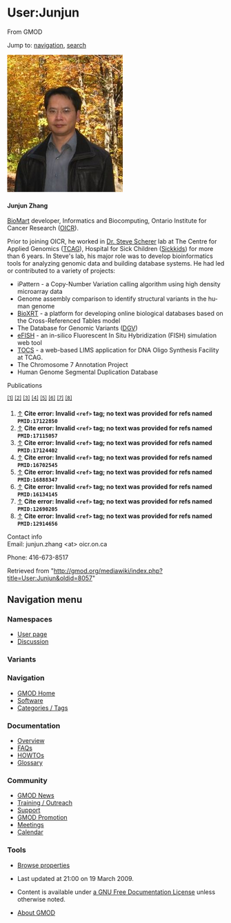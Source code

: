 <div id="mw-page-base" class="noprint">

</div>

<div id="mw-head-base" class="noprint">

</div>

<div id="content" class="mw-body" role="main">

<span id="top"></span>

<div id="mw-js-message" style="display:none;">

</div>



# <span dir="auto">User:Junjun</span>

<div id="bodyContent">

<div id="siteSub">

From GMOD

</div>

<div id="contentSub">

</div>

<div id="jump-to-nav" class="mw-jump">

Jump to: [navigation](#mw-navigation), [search](#p-search)

</div>

<div id="mw-content-text" class="mw-content-ltr" lang="en" dir="ltr">

<div class="floatright">

<a href="File:Junjun.jpg" class="image"><img
src="../mediawiki/images/1/1c/Junjun.jpg" width="268" height="318"
alt="Junjun.jpg" /></a>

</div>

#### <span id="Junjun_Zhang" class="mw-headline">Junjun Zhang</span>

[BioMart](BioMart "BioMart") developer, Informatics and Biocomputing,
Ontario Institute for Cancer Research
(<a href="http://www.oicr.on.ca" class="external text"
rel="nofollow">OICR</a>).

Prior to joining OICR, he worked in
<a href="http://www.tcag.ca/scherer/" class="external text"
rel="nofollow">Dr. Steve Scherer</a> lab at The Centre for Applied
Genomics (<a href="http://www.tcag.ca" class="external text"
rel="nofollow">TCAG</a>), Hospital for Sick Children
(<a href="http://www.sickkids.ca" class="external text"
rel="nofollow">Sickkids</a>) for more than 6 years. In Steve's lab, his
major role was to develop bioinformatics tools for analyzing genomic
data and building database systems. He had led or contributed to a
variety of projects:

- iPattern - a Copy-Number Variation calling algorithm using high
  density microarray data
- Genome assembly comparison to identify structural variants in the
  human genome
- <a href="http://projects.tcag.ca/bioxrt" class="external text"
  rel="nofollow">BioXRT</a> - a platform for developing online
  biological databases based on the Cross-Referenced Tables model
- The Database for Genomic Variants
  (<a href="http://projects.tcag.ca/variation" class="external text"
  rel="nofollow">DGV</a>)
- <a href="http://projects.tcag.ca/efish" class="external text"
  rel="nofollow">eFISH</a> - an in-silico Fluorescent In Situ
  Hybridization (FISH) simulation web tool
- <a href="http://tocs.tcag.ca" class="external text"
  rel="nofollow">TOCS</a> - a web-based LIMS application for DNA Oligo
  Synthesis Facility at TCAG.
- The Chromosome 7 Annotation Project
- Human Genome Segmental Duplication Database

  

Publications

<sup>[\[1\]](#cite_note-PMID:17122850-1)</sup>
<sup>[\[2\]](#cite_note-PMID:17115057-2)</sup>
<sup>[\[3\]](#cite_note-PMID:17124402-3)</sup>
<sup>[\[4\]](#cite_note-PMID:16702545-4)</sup>
<sup>[\[5\]](#cite_note-PMID:16888347-5)</sup>
<sup>[\[6\]](#cite_note-PMID:16134145-6)</sup>
<sup>[\[7\]](#cite_note-PMID:12690205-7)</sup>
<sup>[\[8\]](#cite_note-PMID:12914656-8)</sup>

1.  <span id="cite_note-PMID:17122850"><span class="mw-cite-backlink">[↑](#cite_ref-PMID:17122850_0)</span>
    **Cite error: Invalid `<ref>` tag; no text was provided for refs
    named `PMID:17122850`**</span>
2.  <span id="cite_note-PMID:17115057"><span class="mw-cite-backlink">[↑](#cite_ref-PMID:17115057_0)</span>
    **Cite error: Invalid `<ref>` tag; no text was provided for refs
    named `PMID:17115057`**</span>
3.  <span id="cite_note-PMID:17124402"><span class="mw-cite-backlink">[↑](#cite_ref-PMID:17124402_0)</span>
    **Cite error: Invalid `<ref>` tag; no text was provided for refs
    named `PMID:17124402`**</span>
4.  <span id="cite_note-PMID:16702545"><span class="mw-cite-backlink">[↑](#cite_ref-PMID:16702545_0)</span>
    **Cite error: Invalid `<ref>` tag; no text was provided for refs
    named `PMID:16702545`**</span>
5.  <span id="cite_note-PMID:16888347"><span class="mw-cite-backlink">[↑](#cite_ref-PMID:16888347_0)</span>
    **Cite error: Invalid `<ref>` tag; no text was provided for refs
    named `PMID:16888347`**</span>
6.  <span id="cite_note-PMID:16134145"><span class="mw-cite-backlink">[↑](#cite_ref-PMID:16134145_0)</span>
    **Cite error: Invalid `<ref>` tag; no text was provided for refs
    named `PMID:16134145`**</span>
7.  <span id="cite_note-PMID:12690205"><span class="mw-cite-backlink">[↑](#cite_ref-PMID:12690205_0)</span>
    **Cite error: Invalid `<ref>` tag; no text was provided for refs
    named `PMID:12690205`**</span>
8.  <span id="cite_note-PMID:12914656"><span class="mw-cite-backlink">[↑](#cite_ref-PMID:12914656_0)</span>
    **Cite error: Invalid `<ref>` tag; no text was provided for refs
    named `PMID:12914656`**</span>

  

Contact info  
Email: junjun.zhang \<at\> oicr.on.ca

Phone: 416-673-8517

</div>

<div class="printfooter">

Retrieved from
"<http://gmod.org/mediawiki/index.php?title=User:Junjun&oldid=8057>"

</div>

<div id="catlinks" class="catlinks catlinks-allhidden">

</div>

<div class="visualClear">

</div>

</div>

</div>

<div id="mw-navigation">

## Navigation menu

<div id="mw-head">



<div id="left-navigation">

<div id="p-namespaces" class="vectorTabs" role="navigation"
aria-labelledby="p-namespaces-label">

### Namespaces

- <span id="ca-nstab-user"><a href="User:Junjun" accesskey="c" title="View the user page [c]">User
  page</a></span>
- <span id="ca-talk"><a
  href="http://gmod.org/mediawiki/index.php?title=User_talk:Junjun&amp;action=edit&amp;redlink=1"
  accesskey="t"
  title="Discussion about the content page [t]">Discussion</a></span>

</div>

<div id="p-variants" class="vectorMenu emptyPortlet" role="navigation"
aria-labelledby="p-variants-label">

### 

### Variants[](#)

<div class="menu">

</div>

</div>

</div>





</div>

</div>

</div>

<div id="mw-panel">

<div id="p-logo" role="banner">

<a href="Main_Page"
style="background-image: url(../images/GMOD-cogs.png);"
title="Visit the main page"></a>

</div>

<div id="p-Navigation" class="portal" role="navigation"
aria-labelledby="p-Navigation-label">

### Navigation

<div class="body">

- <span id="n-GMOD-Home">[GMOD Home](Main_Page)</span>
- <span id="n-Software">[Software](GMOD_Components)</span>
- <span id="n-Categories-.2F-Tags">[Categories /
  Tags](Categories)</span>

</div>

</div>

<div id="p-Documentation" class="portal" role="navigation"
aria-labelledby="p-Documentation-label">

### Documentation

<div class="body">

- <span id="n-Overview">[Overview](Overview)</span>
- <span id="n-FAQs">[FAQs](Category:FAQ)</span>
- <span id="n-HOWTOs">[HOWTOs](Category:HOWTO)</span>
- <span id="n-Glossary">[Glossary](Glossary)</span>

</div>

</div>

<div id="p-Community" class="portal" role="navigation"
aria-labelledby="p-Community-label">

### Community

<div class="body">

- <span id="n-GMOD-News">[GMOD News](GMOD_News)</span>
- <span id="n-Training-.2F-Outreach">[Training /
  Outreach](Training_and_Outreach)</span>
- <span id="n-Support">[Support](Support)</span>
- <span id="n-GMOD-Promotion">[GMOD Promotion](GMOD_Promotion)</span>
- <span id="n-Meetings">[Meetings](Meetings)</span>
- <span id="n-Calendar">[Calendar](Calendar)</span>

</div>

</div>

<div id="p-tb" class="portal" role="navigation"
aria-labelledby="p-tb-label">

### Tools

<div class="body">


- <span id="t-smwbrowselink"><a href="Special%3ABrowse/User:Junjun" rel="smw-browse">Browse
  properties</a></span>


</div>

</div>

</div>

</div>

<div id="footer" role="contentinfo">

- <span id="footer-info-lastmod">Last updated at 21:00 on 19 March
  2009.</span>
<!-- - <span id="footer-info-viewcount">15,656 page views.</span> -->
- <span id="footer-info-copyright">Content is available under
  <a href="http://www.gnu.org/licenses/fdl-1.3.html" class="external"
  rel="nofollow">a GNU Free Documentation License</a> unless otherwise
  noted.</span>

<!-- -->

- <span id="footer-places-about">[About
  GMOD](GMOD:About "GMOD:About")</span>

<!-- -->






</div>
